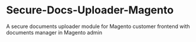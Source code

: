 # Secure-Docs-Uploader-Magento
A secure documents uploader module for Magento customer frontend with documents manager in Magento admin
